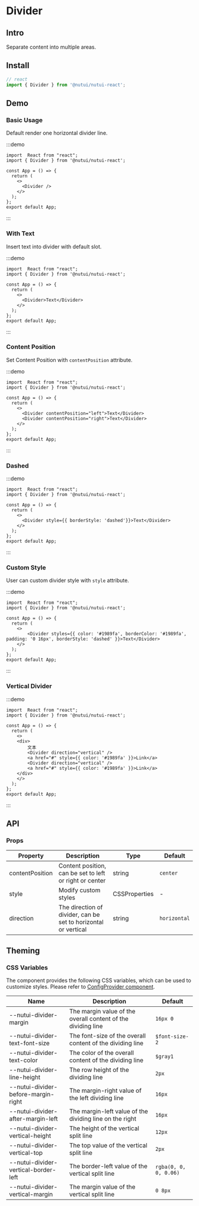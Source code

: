 # Divider 

## Intro

Separate content into multiple areas.

## Install

```ts
// react
import { Divider } from '@nutui/nutui-react';
```

## Demo
### Basic Usage

Default render one horizontal divider line.

:::demo

```tsx
import  React from "react";
import { Divider } from '@nutui/nutui-react';

const App = () => {
  return (
    <>
      <Divider />
    </>
  );
};
export default App;
```
:::


### With Text

Insert text into divider with default slot.

:::demo

```tsx
import  React from "react";
import { Divider } from '@nutui/nutui-react';

const App = () => {
  return (
    <>
      <Divider>Text</Divider>
    </>
  );
};
export default App;
```
:::


### Content Position

Set Content Position with `contentPosition` attribute.

:::demo

```tsx
import  React from "react";
import { Divider } from '@nutui/nutui-react';

const App = () => {
  return (
    <>
      <Divider contentPosition="left">Text</Divider>
      <Divider contentPosition="right">Text</Divider>
    </>
  );
};
export default App;
```
:::


### Dashed


:::demo

```tsx
import  React from "react";
import { Divider } from '@nutui/nutui-react';

const App = () => {
  return (
    <>
      <Divider style={{ borderStyle: 'dashed'}}>Text</Divider>
    </>
  );
};
export default App;
```
:::


### Custom Style

User can custom divider style with `style` attribute.

:::demo

```tsx
import  React from "react";
import { Divider } from '@nutui/nutui-react';

const App = () => {
  return (
    <>
        <Divider styles={{ color: '#1989fa', borderColor: '#1989fa', padding: '0 16px', borderStyle: 'dashed' }}>Text</Divider>
    </>
  );
};
export default App;
```
:::

### Vertical Divider

:::demo

```tsx
import  React from "react";
import { Divider } from '@nutui/nutui-react';

const App = () => {
  return (
    <>
    <div>
        文本
        <Divider direction="vertical" />
        <a href="#" style={{ color: '#1989fa' }}>Link</a>
        <Divider direction="vertical" />
        <a href="#" style={{ color: '#1989fa' }}>Link</a>
    </div>
    </>
  );
};
export default App;
```
:::


## API

### Props

| Property            | Description                       | Type    | Default |
| --------------- | ----------------------------- | ------- | ------ |
| contentPosition | Content position, can be set to left or right or center  | string  | `center` |
| style          | Modify custom styles                | CSSProperties     | -      |
| direction           | The direction of divider, can be set to horizontal or vertical            | string     | `horizontal`      |


## Theming

### CSS Variables

The component provides the following CSS variables, which can be used to customize styles. Please refer to [ConfigProvider component](#/en-US/component/configprovider).


| Name | Description | Default |
| --- | --- | --- |
| --nutui-divider-margin | The margin value of the overall content of the dividing line | `16px 0` |
| --nutui-divider-text-font-size | The font-size of the overall content of the dividing line | `$font-size-2` |
| --nutui-divider-text-color | The color of the overall content of the dividing line | `$gray1` |
| --nutui-divider-line-height | The row height of the dividing line | `2px` |
| --nutui-divider-before-margin-right | The margin-right value of the left dividing line | `16px` |
| --nutui-divider-after-margin-left | The margin-left value of the dividing line on the right | `16px` |
| --nutui-divider-vertical-height | The height of the vertical split line | `12px` |
| --nutui-divider-vertical-top | The top value of the vertical split line | `2px` |
| --nutui-divider-vertical-border-left | The border-left value of the vertical split line | `rgba(0, 0, 0, 0.06)` |
| --nutui-divider-vertical-margin | The margin value of the vertical split line |  `0 8px` |
